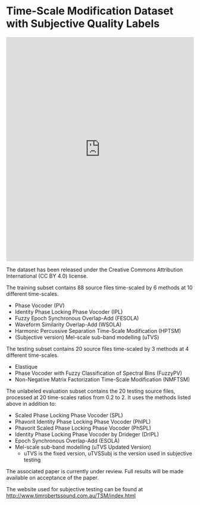 # Time-Scale Modification Dataset with Subjective Quality Labels

<iframe width="100%" height="600" src="https://ieee-dataport.org/open-access/time-scale-modification-dataset-subjective-quality-labels/embed" frameborder="0" class="embed-textarea" allowfullscreen="true" webkitallowfullscreen="true" mozallowfullscreen="true"></iframe>

The dataset has been released under the Creative Commons Attribution International (CC BY 4.0) license.

The training subset contains 88 source files time-scaled by 6 methods at 10 different time-scales.
- Phase Vocoder (PV)
- Identity Phase Locking Phase Vocoder (IPL)
- Fuzzy Epoch Synchronous Overlap-Add (FESOLA)
- Waveform Similarity Overlap-Add (WSOLA)
- Harmonic Percussive Separation Time-Scale Modification (HPTSM)
- (Subjective version) Mel-scale sub-band modelling (uTVS)

The testing subset contains 20 source files time-scaled by 3 methods at 4 different time-scales.
- Elastique
- Phase Vocoder with Fuzzy Classification of Spectral Bins (FuzzyPV)
- Non-Negative Matrix Factorization Time-Scale Modification (NMFTSM)

The unlabeled evaluation subset contains the 20 testing source files, processed at 20 time-scales ratios from 0.2 to 2.
It uses the methods listed above in addition to:
- Scaled Phase Locking Phase Vocoder (SPL)
- Phavorit Identity Phase Locking Phase Vocoder (PhIPL)
- Phavorit Scaled Phase Locking Phase Vocoder (PhSPL)
- Identity Phase Locking Phase Vocoder by Drideger (DrIPL)
- Epoch Synchronous Overlap-Add (ESOLA)
- Mel-scale sub-band modelling (uTVS Updated Version)
  - uTVS is the fixed version, uTVSSubj is the version used in subjective testing


The associated paper is currently under review.  Full results will be made available on acceptance of the paper.

The website used for subjective testing can be found at http://www.timrobertssound.com.au/TSM/index.html

